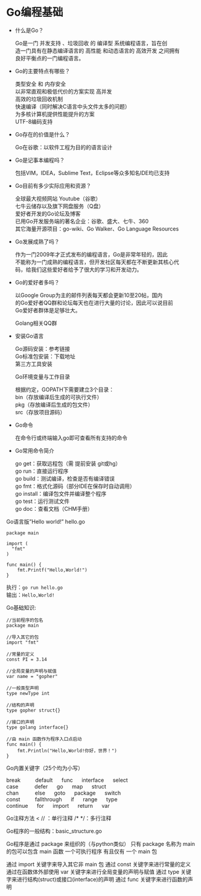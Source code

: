 Go编程基础
=====================
- 什么是Go？

  Go是一门 并发支持 、垃圾回收 的 编译型 系统编程语言，旨在创  
  造一门具有在静态编译语言的 高性能 和动态语言的 高效开发 之间拥有  
  良好平衡点的一门编程语言。  

- Go的主要特点有哪些？

  类型安全 和 内存安全  
  以非常直观和极低代价的方案实现 高并发  
  高效的垃圾回收机制  
  快速编译（同时解决C语言中头文件太多的问题）  
  为多核计算机提供性能提升的方案  
  UTF-8编码支持  

- Go存在的价值是什么？

  Go在谷歌：以软件工程为目的的语言设计

- Go是记事本编程吗？

  包括VIM，IDEA，Sublime Text，Eclipse等众多知名IDE均已支持

- Go目前有多少实际应用和资源？

  全球最大视频网站 Youtube（谷歌）   
  七牛云储存以及旗下网盘服务（Q盘）   
  爱好者开发的Go论坛及博客   
  已用Go开发服务端的著名企业：谷歌、盛大、七牛、360   
  其它海量开源项目：go-wiki、Go Walker、Go Language Resources   


- Go发展成熟了吗？

  作为一门2009年才正式发布的编程语言，Go是非常年轻的，因此   
  不能称为一门成熟的编程语言，但开发社区每天都在不断更新其核心代   
  码，给我们这些爱好者给予了很大的学习和开发动力。   

- Go的爱好者多吗？

  以Google Group为主的邮件列表每天都会更新10至20帖，国内   
  的Go爱好者QQ群和论坛每天也在进行大量的讨论，因此可以说目前   
  Go爱好者群体是足够壮大。  

  Golang相关QQ群

- 安装Go语言

  Go源码安装：参考链接   
  Go标准包安装：下载地址   
  第三方工具安装  
   
   
   
  Go环境变量与工作目录   
    
  根据约定，GOPATH下需要建立3个目录：  
  bin（存放编译后生成的可执行文件）  
  pkg（存放编译后生成的包文件）    
  src（存放项目源码）  


- Go命令

  在命令行或终端输入go即可查看所有支持的命令

- Go常用命令简介

  go get：获取远程包（需 提前安装 git或hg）   
  go run：直接运行程序   
  go build：测试编译，检查是否有编译错误   
  go fmt：格式化源码（部分IDE在保存时自动调用）   
  go install：编译包文件并编译整个程序   
  go test：运行测试文件   
  go doc：查看文档（CHM手册）   


Go语言版”Hello world!”
hello.go

	package main
	
	import (
	  "fmt"
	)
	
	func main() {
		fmt.Printf("Hello,World!")
	}

执行：`go run hello.go`   
输出：`Hello,World!`   

Go基础知识:

	//当前程序的包名
	package main 
	
	//导入其它的包
	import "fmt"
	
	//常量的定义
	const PI = 3.14
	
	//全局变量的声明与赋值
	var name = "gopher"
	
	//一般类型声明
	type newType int 
	
	//结构的声明
	type gopher struct{}
	
	//接口的声明
	type golang interface{}
	
	//由 main 函数作为程序入口点启动
	func main() {
		fmt.Println("Hello,World!你好，世界！")
	}

Go内置关键字（25个均为小写）
<p>
break&nbsp;&nbsp;&nbsp;&nbsp;&nbsp;&nbsp;&nbsp;&nbsp;&nbsp;&nbsp;default&nbsp;&nbsp;&nbsp;&nbsp;&nbsp;&nbsp;func&nbsp;&nbsp;&nbsp;&nbsp;&nbsp;&nbsp;interface&nbsp;&nbsp;&nbsp;&nbsp;&nbsp;&nbsp;select<br/>
case&nbsp;&nbsp;&nbsp;&nbsp;&nbsp;&nbsp;&nbsp;&nbsp;&nbsp;&nbsp;&nbsp;defer&nbsp;&nbsp;&nbsp;&nbsp;&nbsp;&nbsp;go&nbsp;&nbsp;&nbsp;&nbsp;&nbsp;&nbsp;map&nbsp;&nbsp;&nbsp;&nbsp;&nbsp;&nbsp;struct<br/>
chan&nbsp;&nbsp;&nbsp;&nbsp;&nbsp;&nbsp;&nbsp;&nbsp;&nbsp;&nbsp;&nbsp;else&nbsp;&nbsp;&nbsp;&nbsp;&nbsp;&nbsp;goto&nbsp;&nbsp;&nbsp;&nbsp;&nbsp;&nbsp;package&nbsp;&nbsp;&nbsp;&nbsp;&nbsp;&nbsp;switch<br/>
const&nbsp;&nbsp;&nbsp;&nbsp;&nbsp;&nbsp;&nbsp;&nbsp;&nbsp;&nbsp;fallthrough&nbsp;&nbsp;&nbsp;&nbsp;&nbsp;&nbsp;if&nbsp;&nbsp;&nbsp;&nbsp;&nbsp;&nbsp;range&nbsp;&nbsp;&nbsp;&nbsp;&nbsp;&nbsp;type<br/>
continue&nbsp;&nbsp;&nbsp;&nbsp;&nbsp;&nbsp;for&nbsp;&nbsp;&nbsp;&nbsp;&nbsp;&nbsp;import&nbsp;&nbsp;&nbsp;&nbsp;&nbsp;&nbsp;return&nbsp;&nbsp;&nbsp;&nbsp;&nbsp;&nbsp;var<br>
</p>

Go注释方法
<
// ：单行注释
/* */：多行注释


Go程序的一般结构：basic_structure.go

Go程序是通过 package 来组织的（与python类似）
只有 package 名称为 main 的包可以包含 main 函数
一个可执行程序 有且仅有 一个 main 包

通过 import 关键字来导入其它非 main 包
通过 const 关键字来进行常量的定义
通过在函数体外部使用 var 关键字来进行全局变量的声明与赋值
通过 type 关键字来进行结构(struct)或接口(interface)的声明
通过 func 关键字来进行函数的声明
